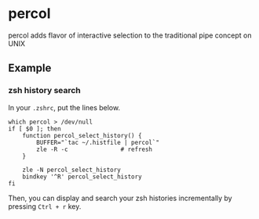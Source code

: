 # percol

percol adds flavor of interactive selection to the traditional pipe concept on UNIX

## Example

### zsh history search

In your `.zshrc`, put the lines below.

    which percol > /dev/null
    if [ $0 ]; then
        function percol_select_history() {
            BUFFER="`tac ~/.histfile | percol`"
            zle -R -c               # refresh
        }
    
        zle -N percol_select_history
        bindkey '^R' percol_select_history
    fi

Then, you can display and search your zsh histories incrementally by pressing `Ctrl + r` key.
